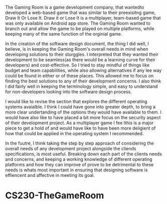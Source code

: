 The Gaming Room is a game development company, that wantedto developed a web-based game that was similar to their preexisitng game, Draw It Or Lose It. Draw it or Lose It is a multiplayer, team-based game that was only available on Android app store. The Gaming Room wanted to branch out and allow the game to be played on multiple platforms, while keeping many of the same function of the orginial game. 

In the creation of the software design document, the thing I did well, I believe, is in keeping the Gaming Room's overall needs in mind when developing solutions to their sturggles. I interpreted that they wanted their development to be seamless(as there would be a learning curve for their developers) and cost-effective. So I tried to stay mindful of things like budget and team capabilities, while also allowing alternatives if any lee way could be found in either or of these places. This allowed me to focus on finding the best solutions to any of their development concerns. I also think I did fairly well in keeping the terminology simple, and easy to understand for non-developers looking into the software design process.

I would like to revise the section that explores the different operating systems avaialble. I think I could have gone into greater depth, to bring a more clear undertanding of the options they would have available to them. I would have also like to have placed a bit more focus on the security aspect of their development project. As a multiplayer game I fee lthis is a major piece to get a hold of and would have like to have been more deligient of how that could be applied in the operating system I recommended.

In the fuutre, I think taking the step by step approach of considering the overall needs of any development project alongside the cliends specifications, is most useful. Breaking down each part of the clients needs and concerns, and keeping a working knowledge of different operating platforms and how they can improve of prove to be detrimental to these needs is whats most important in ensuring that designing software is effiencent and affective in meeting its goal.


# CS230-TheGameRoom
